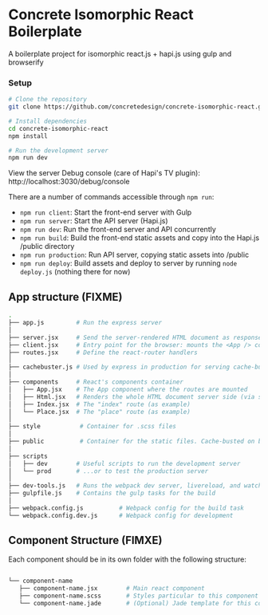 # Concrete Isomorphic React Boilerplate

A boilerplate project for isomorphic react.js + hapi.js using gulp and browserify

### Setup

```bash
# Clone the repository
git clone https://github.com/concretedesign/concrete-isomorphic-react.git

# Install dependencies
cd concrete-isomorphic-react
npm install

# Run the development server
npm run dev
```

View the server Debug console (care of Hapi's TV plugin): http://localhost:3030/debug/console

There are a number of commands accessible through `npm run`:
 - `npm run client`: Start the front-end server with Gulp
 - `npm run server`: Start the API server (Hapi.js)
 - `npm run dev`: Run the front-end server and API concurrently
 - `npm run build`: Build the front-end static assets and copy into the Hapi.js /public directory
 - `npm run production`: Run API server, copying static assets into /public
 - `npm run deploy`: Build assets and deploy to server by running `node deploy.js` (nothing there for now)


## App structure (FIXME)

```bash
.
├── app.js         # Run the express server
│
├── server.jsx     # Send the server-rendered HTML document as response
├── client.jsx     # Entry point for the browser: mounts the <App /> component on document.body.
├── routes.jsx     # Define the react-router handlers
│
├── cachebuster.js # Used by express in production for serving cache-busted URLs
│
├── components     # React's components container
│   ├── App.jsx    # The App component where the routes are mounted
│   ├── Html.jsx   # Renders the whole HTML document server side (via server.jsx)
│   ├── Index.jsx  # The "index" route (as example)
│   └── Place.jsx  # The "place" route (as example)
│
├── style           # Container for .scss files
│
├── public          # Container for the static files. Cache-busted on build.
│
├── scripts
│   ├── dev        # Useful scripts to run the development server
│   └── prod       # ...or to test the production server
│
├── dev-tools.js   # Runs the webpack dev server, livereload, and watches for .scss changes
├── gulpfile.js    # Contains the gulp tasks for the build
│
├── webpack.config.js          # Webpack config for the build task
└── webpack.config.dev.js      # Webpack config for development

```

## Component Structure (FIMXE)

Each component should be in its own folder with the following structure:

```bash

└── component-name
   ├── component-name.jsx        # Main react component
   ├── component-name.scss       # Styles particular to this component
   └── component-name.jade       # (Optional) Jade template for this component's render method

```